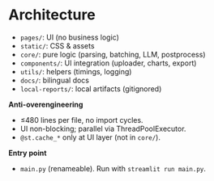 # Architecture

- `pages/`: UI (no business logic)
- `static/`: CSS & assets
- `core/`: pure logic (parsing, batching, LLM, postprocess)
- `components/`: UI integration (uploader, charts, export)
- `utils/`: helpers (timings, logging)
- `docs/`: bilingual docs
- `local-reports/`: local artifacts (gitignored)

**Anti-overengineering**
- ≤480 lines per file, no import cycles.
- UI non-blocking; parallel via ThreadPoolExecutor.
- `@st.cache_*` only at UI layer (not in `core/`).

**Entry point**
- `main.py` (renameable). Run with `streamlit run main.py`.
